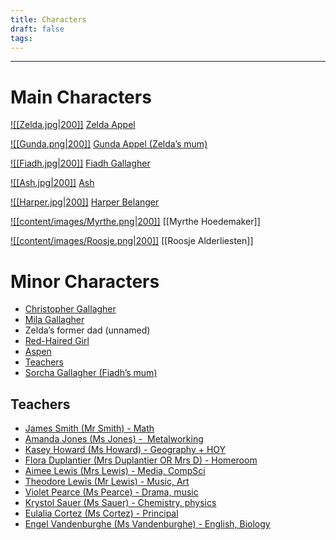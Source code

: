 ```yaml
---
title: Characters
draft: false
tags:
---
```

<hr>

# Main Characters

[![[Zelda.jpg|200]]](Zelda%20Appel.md)
[Zelda Appel](Zelda%20Appel.md)

[![[Gunda.png|200]]](Gunda%20Appel.md)
[Gunda Appel \(Zelda’s mum\)](Gunda%20Appel.md)

[![[Fiadh.jpg|200]]](Fiadh%20Gallagher.md)
[Fiadh Gallagher](Fiadh%20Gallagher.md)

[![[Ash.jpg|200]]](Ash.md)
[Ash](Ash.md)

[![[Harper.jpg|200]]](Harper%20Belanger.md)
[Harper Belanger](<Harper Belanger.md>)

[![[content/images/Myrthe.png|200]]](Myrthe%20Hoedemaker)
[[Myrthe Hoedemaker]]

[![[content/images/Roosje.png|200]]](Roosje%20Alderliesten)
[[Roosje Alderliesten]]


# Minor Characters
- [Christopher Gallagher](Christopher%20Gallagher.md)
- [Mila Gallagher](Mila%20Gallagher.md)
- Zelda’s former dad (unnamed)
- [Red-Haired Girl](Red-Haired%20Girl.md)
- [Aspen](Aspen.md)
- [Teachers](Teachers.md)
- [Sorcha Gallagher (Fiadh’s mum)](Sorcha%20Gallagher.md)

## Teachers
- [James Smith (Mr Smith) - Math](James%20Smith.md)
- [Amanda Jones (Ms Jones) -  Metalworking](Amanda%20Jones.md)
- [Kasey Howard (Ms Howard) - Geography + HOY](Kasey%20Howard.md)
- [Flora Duplantier (Mrs Duplantier OR Mrs D) - Homeroom](Flora%20Duplantier.md)
- [Aimee Lewis (Mrs Lewis) - Media, CompSci](Aimee%20Lewis.md)
- [Theodore Lewis (Mr Lewis) - Music, Art](Theodore%20Lewis.md)
- [Violet Pearce (Ms Pearce) - Drama, music](Violet%20Pearce.md)
- [Krystol Sauer (Ms Sauer) - Chemistry, physics](Krystol%20Sauer.md)
- [Eulalia Cortez (Ms Cortez) - Principal](Eulalia%20Cortez.md)
- [Engel Vandenburghe (Ms Vandenburghe) - English, Biology](Engel%20Vandenburghe.md)
